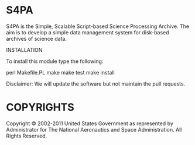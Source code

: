 S4PA 
====

S4PA is the Simple, Scalable Script-based Science Processing Archive.
The aim is to develop a simple data management system for disk-based
archives of science data.

INSTALLATION

To install this module type the following:

   perl Makefile.PL
   make
   make test
   make install

Disclaimer: We will update the software but not maintain the pull requests.

COPYRIGHTS
==========
Copyright © 2002-2011 United States Government as represented by Administrator for The National Aeronautics and Space Administration. All Rights Reserved.
